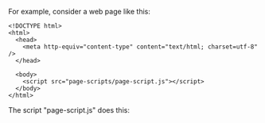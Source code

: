 For example, consider a web page like this:

	<!DOCTYPE html>
	<html>
	  <head>
	    <meta http-equiv="content-type" content="text/html; charset=utf-8" />
	  </head>

	  <body>
	    <script src="page-scripts/page-script.js"></script>
	  </body>
	</html>

The script "page-script.js" does this: